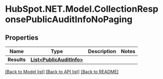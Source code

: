 # HubSpot.NET.Model.CollectionResponsePublicAuditInfoNoPaging

## Properties

Name | Type | Description | Notes
------------ | ------------- | ------------- | -------------
**Results** | [**List&lt;PublicAuditInfo&gt;**](PublicAuditInfo.md) |  | 

[[Back to Model list]](../README.md#documentation-for-models) [[Back to API list]](../README.md#documentation-for-api-endpoints) [[Back to README]](../README.md)

